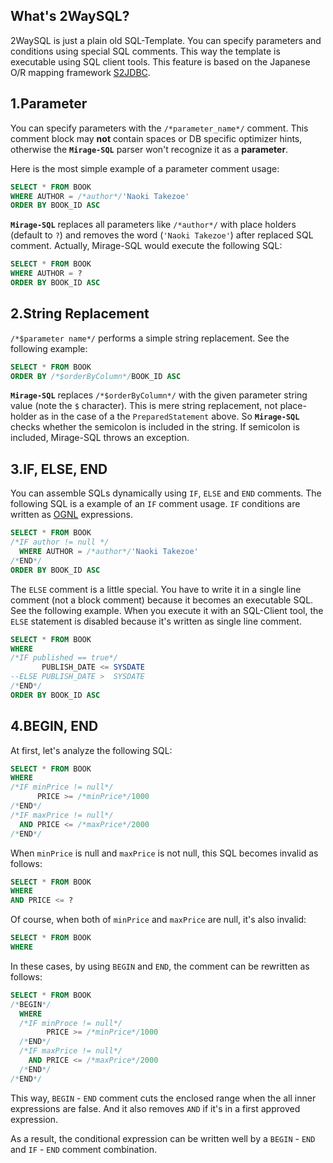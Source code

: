 What's 2WaySQL?
--------
 2WaySQL is just a plain old SQL-Template. You can specify parameters and conditions using special SQL comments. This way the template is executable using SQL client tools. This feature is based on the Japanese O/R mapping framework [S2JDBC](http://s2container.seasar.org/2.4/ja/s2jdbc.html).

1.Parameter
-----------
 You can specify parameters with the `/*parameter_name*/` comment. This comment block may **not** contain spaces or DB specific optimizer hints, otherwise the **`Mirage-SQL`** parser won't recognize it as a **parameter**.

Here is the most simple example of a parameter comment usage:

```sql
SELECT * FROM BOOK
WHERE AUTHOR = /*author*/'Naoki Takezoe'
ORDER BY BOOK_ID ASC
```

 **`Mirage-SQL`** replaces all parameters like `/*author*/` with place holders (default to `?`) and removes the  word (```'Naoki Takezoe'```) after replaced SQL comment. Actually, Mirage-SQL would execute the following SQL:

```sql
SELECT * FROM BOOK
WHERE AUTHOR = ?
ORDER BY BOOK_ID ASC
```

2.String Replacement
--------------------
 `/*$parameter name*/` performs a simple string replacement. See the following example:

```sql
SELECT * FROM BOOK
ORDER BY /*$orderByColumn*/BOOK_ID ASC
```

**`Mirage-SQL`** replaces `/*$orderByColumn*/` with the given parameter string value (note the `$` character). This is mere string replacement, not place-holder as in the case of a the `PreparedStatement` above. So **`Mirage-SQL`** checks whether the semicolon is included in the string. If semicolon is included, Mirage-SQL throws an exception.

3.IF, ELSE, END
----------------
 You can assemble SQLs dynamically using `IF`, `ELSE` and `END` comments. The following SQL is a example of an `IF` comment usage. `IF` conditions are written as [OGNL](https://commons.apache.org/proper/commons-ognl/) expressions.

```sql
SELECT * FROM BOOK
/*IF author != null */
  WHERE AUTHOR = /*author*/'Naoki Takezoe'
/*END*/
ORDER BY BOOK_ID ASC
```

 The `ELSE` comment is a little special. You have to write it in a single line comment (not a block comment) because it becomes an executable SQL. See the following example. When you execute it with an SQL-Client tool, the `ELSE` statement is disabled because it's written as single line comment.

```sql
SELECT * FROM BOOK
WHERE
/*IF published == true*/
       PUBLISH_DATE <= SYSDATE
--ELSE PUBLISH_DATE >  SYSDATE
/*END*/
ORDER BY BOOK_ID ASC
```

4.BEGIN, END
------------
 At first, let's analyze the following SQL:

```sql
SELECT * FROM BOOK
WHERE
/*IF minPrice != null*/
      PRICE >= /*minPrice*/1000
/*END*/
/*IF maxPrice != null*/
  AND PRICE <= /*maxPrice*/2000
/*END*/
```

When `minPrice` is null and `maxPrice` is not null, this SQL becomes invalid as follows:

```sql
SELECT * FROM BOOK
WHERE
AND PRICE <= ?
```

Of course, when both of `minPrice` and `maxPrice` are null, it's also invalid:

```sql
SELECT * FROM BOOK
WHERE
```

In these cases, by using `BEGIN` and `END`, the comment can be rewritten as follows:

```sql
SELECT * FROM BOOK
/*BEGIN*/
  WHERE
  /*IF minProce != null*/
        PRICE >= /*minPrice*/1000
  /*END*/
  /*IF maxPrice != null*/
    AND PRICE <= /*maxPrice*/2000
  /*END*/
/*END*/
```

This way, `BEGIN` - `END` comment cuts the enclosed range when the all inner expressions are false. And it also removes `AND` if it's in a first approved expression.

As a result, the conditional expression can be written well by a `BEGIN` - `END`  and `IF` - `END` comment combination.
